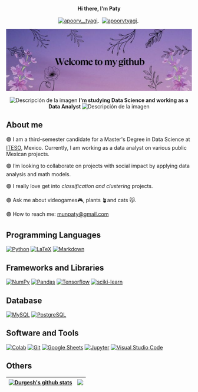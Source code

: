 <p align="center"> <strong>Hi there, I'm Paty</strong></p> 

<p align="center">
  <a href="https://twitter.com/pattieavenged" target="blank">
    <img align="center" src="https://cdn.jsdelivr.net/npm/simple-icons@3.0.1/icons/twitter.svg" alt="apoorv__tyagi" height="20" width="20" />
  </a>&nbsp;
  <a href="https://linkedin.com/in/patricia-muñoz-lópez-b5b622213" target="blank">
    <img align="center" src="https://cdn.jsdelivr.net/npm/simple-icons@3.0.1/icons/linkedin.svg" alt="apoorvtyagi" height="20" width="20" />
  </a>&nbsp;
</p>

<p align="center">
  <img src="images/hi.jpg" alt="">
</p>


<p align="center">
  <img width="50px" src="https://media.giphy.com/media/v1.Y2lkPTc5MGI3NjExM2ZmYjUwOGQ0OWFhNjU0MTNmZWNjMGVkYjBlMzI1ODM0MjkwYzRmMiZlcD12MV9pbnRlcm5hbF9naWZzX2dpZklkJmN0PXM/Gfm1GL9Y2RXVNUIqvS/giphy.gif" alt="Descripción de la imagen">
  <strong> I'm studying Data Science and working as a Data Analyst </strong>
  <img width="50px" src="https://media.giphy.com/media/v1.Y2lkPTc5MGI3NjExM2ZmYjUwOGQ0OWFhNjU0MTNmZWNjMGVkYjBlMzI1ODM0MjkwYzRmMiZlcD12MV9pbnRlcm5hbF9naWZzX2dpZklkJmN0PXM/Gfm1GL9Y2RXVNUIqvS/giphy.gif" alt="Descripción de la imagen">
</p>

## About me

🟣 I am a third-semester candidate for a Master's Degree in Data Science at [ITESO](https://www.iteso.mx/), Mexico. Currently, I am working as a data analyst on various public Mexican projects.

🟣 I’m looking to collaborate on projects with social impact by applying data analysis and math models. 

🟣 I really love get into *classification and clustering* projects. 

🟣 Ask me about videogames🎮, plants 🪴and cats 😽. 

🟣 How to reach me: munpaty@gmail.com


## Programming Languages
<p>
    <a href="https://github.com/patymunoz"><img alt="Python" src="https://img.shields.io/badge/Python%20-%2314354C.svg?logo=python&logoColor=white"></a>
    <a href="https://github.com/patymunoz"><img alt="LaTeX" src="https://img.shields.io/badge/latex-%23008080.svg?&logo=latex&logoColor=white"></a>
    <a href="https://github.com/patymunoz"><img alt="Markdown" src="https://img.shields.io/badge/markdown-%23000000.svg?&logo=markdown&logoColor=white"></a>
  
</p>

## Frameworks and Libraries
<p>
    <a href="https://github.com/patymunoz"><img alt="NumPy" src="https://img.shields.io/badge/Numpy%20-%23013243.svg?logo=numpy&logoColor=white"></a>
    <a href="https://github.com/patymunoz"><img alt="Pandas" src="https://img.shields.io/badge/Pandas%20-%23150458.svg?logo=pandas&logoColor=white"></a>
    <a href="https://github.com/patymunoz"><img alt="Tensorflow" src="https://img.shields.io/badge/TensorFlow-FF6F00?&logo=tensorflow&logoColor=white"></a>
    <a href="https://github.com/patymunoz"><img alt="sciki-learn" src="https://img.shields.io/badge/scikit--learn-%23F7931E.svg?&logo=scikit-learn&logoColor=white"></a>
</p>

## Database
<p> 
    <a href="https://github.com/patymunoz"><img alt="MySQL" src="https://img.shields.io/badge/MySQL-00000F?&logo=mysql&logoColor=white"></a>  
    <a href="https://github.com/patymunoz"><img alt="PostgreSQL" src="https://img.shields.io/badge/PostgreSQL-316192?&logo=postgresql&logoColor=white"></a>  
  
</p>

## Software and Tools
<p>
    <a href="https://github.com/patymunoz"><img alt="Colab" src="https://img.shields.io/badge/Colab-00b56a.svg?logo=google-colab&logoColor=white"></a>
    <a href="https://github.com/patymuno"><img alt="Git" src="https://img.shields.io/badge/Git%20-%23F05033.svg?logo=git&logoColor=white"></a>
    <a href="https://github.com/patymuno"><img alt="Google Sheets" src="https://img.shields.io/badge/Google%20Sheets%20-%2334A853.svg?logo=google%20sheets&logoColor=white"></a>
    <a href="https://github.com/patymuno"><img alt="Jupyter" src="https://img.shields.io/badge/Jupyter%20-%23F37626.svg?logo=Jupyter&logoColor=white"></a>
    <a href="https://github.com/patymuno"><img alt="Visual Studio Code" src="https://img.shields.io/badge/Visual%20Studio%20Code-0078d7.svg?logo=visual-studio-code&logoColor=white"></a>
</p>

## Others

| <a href="https://github.com/anuraghazra/github-readme-stats"><img align="center" src="https://github-readme-stats.vercel.app/api?username=patymunoz&show_icons=true&include_all_commits=true&theme=tokyonight&hide_border=true" alt="Durgesh's github stats" /></a> | <a href="https://github.com/anuraghazra/github-readme-stats"><img align="center" src="https://github-readme-stats.vercel.app/api/top-langs/?username=patymunoz&layout=compact&theme=tokyonight&hide_border=true" /></a> |
| ------------- | ------------- |
